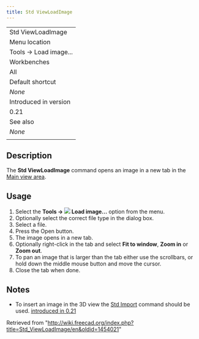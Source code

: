 ```yaml
---
title: Std ViewLoadImage
---
```


|                       |
| --------------------- |
| Std ViewLoadImage     |
| Menu location         |
| Tools → Load image... |
| Workbenches           |
| All                   |
| Default shortcut      |
| _None_                |
| Introduced in version |
| 0.21                  |
| See also              |
| _None_                |
|                       |

## Description

The **Std ViewLoadImage** command opens an image in a new tab in the [Main view area](/Main_view_area "Main view area").

## Usage

1. Select the **Tools → ![](/images/Std_ViewLoadImage.svg) Load image...** option from the menu.
2. Optionally select the correct file type in the dialog box.
3. Select a file.
4. Press the Open button.
5. The image opens in a new tab.
6. Optionally right-click in the tab and select **Fit to window**, **Zoom in** or **Zoom out**.
7. To pan an image that is larger than the tab either use the scrollbars, or hold down the middle mouse button and move the cursor.
8. Close the tab when done.

## Notes

- To insert an image in the 3D view the [Std Import](/Std_Import "Std Import") command should be used. [introduced in 0.21](/Release_notes_0.21 "Release notes 0.21")

Retrieved from "<http://wiki.freecad.org/index.php?title=Std_ViewLoadImage/en&oldid=1454021>"
